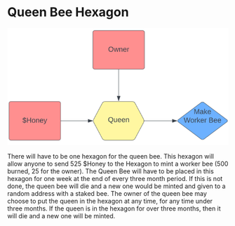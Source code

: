 # Queen Bee Hexagon

![Queen Bee Hexagon](<../../.gitbook/assets/image (4).png>)

There will have to be one hexagon for the queen bee.  This hexagon will allow anyone to send 525 $Honey to the Hexagon to mint a worker bee (500 burned, 25 for the owner).  The Queen Bee will have to be placed in this hexagon for one week at the end of every three month period.  If this is not done, the queen bee will die and a new one would be minted and given to a random address with a staked bee.  The owner of the queen bee may choose to put the queen in the hexagon at any time, for any time under three months.  If the queen is in the hexagon for over three months, then it will die and a new one will be minted.
